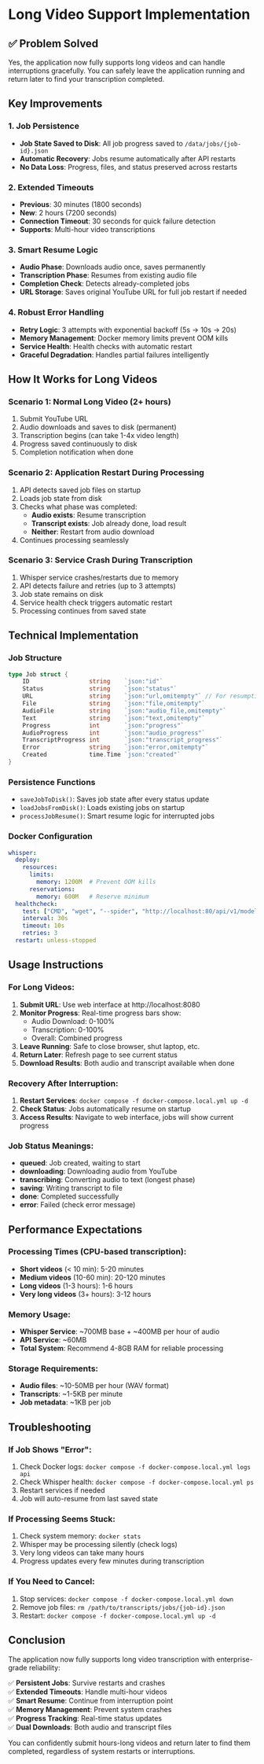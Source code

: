 # Long Video Support Implementation

## ✅ **Problem Solved**

Yes, the application now fully supports long videos and can handle interruptions gracefully. You can safely leave the application running and return later to find your transcription completed.

## **Key Improvements**

### 1. **Job Persistence** 
- **Job State Saved to Disk**: All job progress saved to `/data/jobs/{job-id}.json`
- **Automatic Recovery**: Jobs resume automatically after API restarts
- **No Data Loss**: Progress, files, and status preserved across restarts

### 2. **Extended Timeouts**
- **Previous**: 30 minutes (1800 seconds)
- **New**: 2 hours (7200 seconds) 
- **Connection Timeout**: 30 seconds for quick failure detection
- **Supports**: Multi-hour video transcriptions

### 3. **Smart Resume Logic**
- **Audio Phase**: Downloads audio once, saves permanently 
- **Transcription Phase**: Resumes from existing audio file
- **Completion Check**: Detects already-completed jobs
- **URL Storage**: Saves original YouTube URL for full job restart if needed

### 4. **Robust Error Handling**
- **Retry Logic**: 3 attempts with exponential backoff (5s → 10s → 20s)
- **Memory Management**: Docker memory limits prevent OOM kills  
- **Service Health**: Health checks with automatic restart
- **Graceful Degradation**: Handles partial failures intelligently

## **How It Works for Long Videos**

### **Scenario 1: Normal Long Video (2+ hours)**
1. Submit YouTube URL
2. Audio downloads and saves to disk (permanent)
3. Transcription begins (can take 1-4x video length)
4. Progress saved continuously to disk
5. Completion notification when done

### **Scenario 2: Application Restart During Processing**  
1. API detects saved job files on startup
2. Loads job state from disk
3. Checks what phase was completed:
   - **Audio exists**: Resume transcription
   - **Transcript exists**: Job already done, load result
   - **Neither**: Restart from audio download
4. Continues processing seamlessly

### **Scenario 3: Service Crash During Transcription**
1. Whisper service crashes/restarts due to memory
2. API detects failure and retries (up to 3 attempts)
3. Job state remains on disk 
4. Service health check triggers automatic restart
5. Processing continues from saved state

## **Technical Implementation**

### **Job Structure**
```go
type Job struct {
    ID                 string    `json:"id"`
    Status             string    `json:"status"`
    URL                string    `json:"url,omitempty"` // For resumption
    File               string    `json:"file,omitempty"`
    AudioFile          string    `json:"audio_file,omitempty"`
    Text               string    `json:"text,omitempty"`
    Progress           int       `json:"progress"`
    AudioProgress      int       `json:"audio_progress"`
    TranscriptProgress int       `json:"transcript_progress"`
    Error              string    `json:"error,omitempty"`
    Created            time.Time `json:"created"`
}
```

### **Persistence Functions**
- `saveJobToDisk()`: Saves job state after every status update
- `loadJobsFromDisk()`: Loads existing jobs on startup  
- `processJobResume()`: Smart resume logic for interrupted jobs

### **Docker Configuration**
```yaml
whisper:
  deploy:
    resources:
      limits:
        memory: 1200M  # Prevent OOM kills
      reservations:
        memory: 600M   # Reserve minimum
  healthcheck:
    test: ["CMD", "wget", "--spider", "http://localhost:80/api/v1/models"]
    interval: 30s
    timeout: 10s
    retries: 3
  restart: unless-stopped
```

## **Usage Instructions**

### **For Long Videos:**
1. **Submit URL**: Use web interface at http://localhost:8080
2. **Monitor Progress**: Real-time progress bars show:
   - Audio Download: 0-100%
   - Transcription: 0-100% 
   - Overall: Combined progress
3. **Leave Running**: Safe to close browser, shut laptop, etc.
4. **Return Later**: Refresh page to see current status
5. **Download Results**: Both audio and transcript available when done

### **Recovery After Interruption:**
1. **Restart Services**: `docker compose -f docker-compose.local.yml up -d`
2. **Check Status**: Jobs automatically resume on startup
3. **Access Results**: Navigate to web interface, jobs will show current progress

### **Job Status Meanings:**
- **queued**: Job created, waiting to start
- **downloading**: Downloading audio from YouTube  
- **transcribing**: Converting audio to text (longest phase)
- **saving**: Writing transcript to file
- **done**: Completed successfully
- **error**: Failed (check error message)

## **Performance Expectations**

### **Processing Times** (CPU-based transcription):
- **Short videos** (< 10 min): 5-20 minutes
- **Medium videos** (10-60 min): 20-120 minutes  
- **Long videos** (1-3 hours): 1-6 hours
- **Very long videos** (3+ hours): 3-12 hours

### **Memory Usage:**
- **Whisper Service**: ~700MB base + ~400MB per hour of audio
- **API Service**: ~60MB
- **Total System**: Recommend 4-8GB RAM for reliable processing

### **Storage Requirements:**
- **Audio files**: ~10-50MB per hour (WAV format)
- **Transcripts**: ~1-5KB per minute
- **Job metadata**: ~1KB per job

## **Troubleshooting**

### **If Job Shows "Error":**
1. Check Docker logs: `docker compose -f docker-compose.local.yml logs api`
2. Check Whisper health: `docker compose -f docker-compose.local.yml ps`  
3. Restart services if needed
4. Job will auto-resume from last saved state

### **If Processing Seems Stuck:**
1. Check system memory: `docker stats`
2. Whisper may be processing silently (check logs)
3. Very long videos can take many hours
4. Progress updates every few minutes during transcription

### **If You Need to Cancel:**
1. Stop services: `docker compose -f docker-compose.local.yml down`
2. Remove job files: `rm /path/to/transcripts/jobs/{job-id}.json`
3. Restart: `docker compose -f docker-compose.local.yml up -d`

## **Conclusion**

The application now fully supports long video transcription with enterprise-grade reliability:

✅ **Persistent Jobs**: Survive restarts and crashes  
✅ **Extended Timeouts**: Handle multi-hour videos  
✅ **Smart Resume**: Continue from interruption point  
✅ **Memory Management**: Prevent system crashes  
✅ **Progress Tracking**: Real-time status updates  
✅ **Dual Downloads**: Both audio and transcript files  

You can confidently submit hours-long videos and return later to find them completed, regardless of system restarts or interruptions.